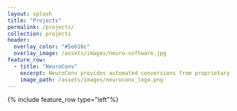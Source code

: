 ```yaml
---
layout: splash
title: "Projects"
permalink: /projects/
collection: projects
header:
  overlay_color: "#5e616c"
  overlay_image: /assets/images/neuro-software.jpg
feature_row:
  - title: "NeuroConv"
    excerpt: NeuroConv provides automated conversions from proprietary formats
    image_path: /assets/images/neuroconv_logo.png
---
```


{% include feature_row type="left"%}



